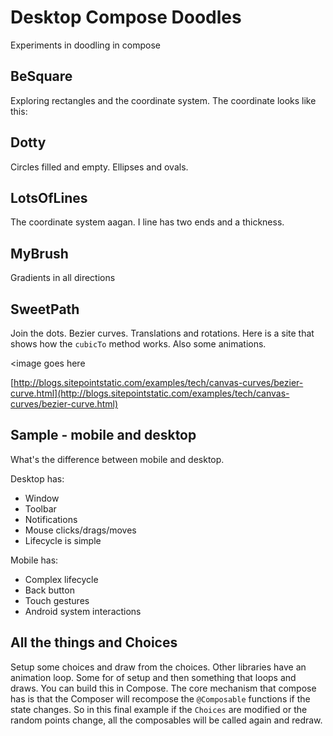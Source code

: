 # Desktop Compose Doodles

Experiments in doodling in compose

## BeSquare

Exploring rectangles and the coordinate system. The coordinate looks like this:
<image goes here>

## Dotty

Circles filled and empty. Ellipses and ovals.

## LotsOfLines

The coordinate system aagan. I line has two ends and a thickness.

## MyBrush

Gradients in all directions

## SweetPath

Join the dots. Bezier curves. Translations and rotations. Here is a site that shows how the `cubicTo` method works. Also some animations.

<image goes here

[http://blogs.sitepointstatic.com/examples/tech/canvas-curves/bezier-curve.html](http://blogs.sitepointstatic.com/examples/tech/canvas-curves/bezier-curve.html)

## Sample - mobile and desktop

What's the difference between mobile and desktop.

Desktop has:

- Window
- Toolbar
- Notifications
- Mouse clicks/drags/moves
- Lifecycle is simple

Mobile has:

- Complex lifecycle
- Back button
- Touch gestures
- Android system interactions

## All the things and Choices

Setup some choices and draw from the choices. Other libraries have an animation loop. Some for of setup and then something that loops and draws. You can build this in Compose. The core mechanism that compose has is that the Composer will recompose the `@Composable` functions if the state changes. So in this final example if the `Choices` are modified or the random points change, all the composables will be called again and redraw.
